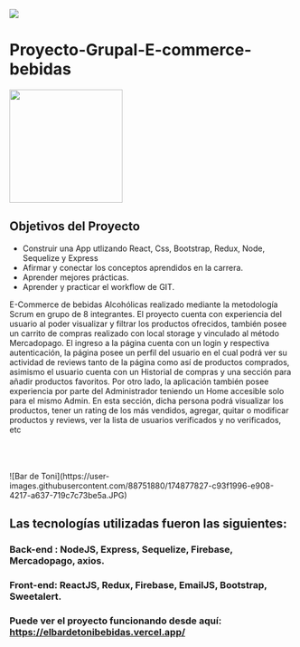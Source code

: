 <p align='left'>
    <img src='https://static.wixstatic.com/media/85087f_0d84cbeaeb824fca8f7ff18d7c9eaafd~mv2.png/v1/fill/w_160,h_30,al_c,q_85,usm_0.66_1.00_0.01/Logo_completo_Color_1PNG.webp' </img>
</p>

# Proyecto-Grupal-E-commerce-bebidas

<p align='left'>
 <img src='https://user-images.githubusercontent.com/88751880/174874271-af52946e-72ff-4386-a784-9be3744fcec4.gif' height= "200px"/>
</p>



## Objetivos del Proyecto

- Construir una App utlizando React, Css, Bootstrap, Redux, Node, Sequelize y Express
- Afirmar y conectar los conceptos aprendidos en la carrera.
- Aprender mejores prácticas.
- Aprender y practicar el workflow de GIT.

E-Commerce de bebidas Alcohólicas realizado mediante la metodología Scrum en grupo de 8 integrantes. El proyecto cuenta con experiencia del usuario al poder visualizar y filtrar los productos ofrecidos, también posee un carrito de compras realizado con local storage y vinculado al método Mercadopago. El ingreso a la página cuenta con un login y respectiva autenticación, la página posee un perfil del usuario en el cual podrá ver su actividad de reviews tanto de la página como así de productos comprados, asimismo el usuario cuenta con un Historial de compras y una sección para añadir productos favoritos. Por otro lado, la aplicación también posee experiencia por parte del Administrador teniendo un Home accesible solo para el mismo Admin. En esta sección, dicha persona podrá visualizar los productos, tener un rating de los más vendidos, agregar, quitar o modificar productos y reviews, ver la lista de usuarios verificados y no verificados, etc

  </br>
    </br>
      </br>
![Bar de Toni](https://user-images.githubusercontent.com/88751880/174877827-c93f1996-e908-4217-a637-719c7c73be5a.JPG)


##  Las tecnologías utilizadas fueron las siguientes:
### Back-end : NodeJS, Express, Sequelize, Firebase, Mercadopago, axios.
### Front-end: ReactJS, Redux, Firebase, EmailJS, Bootstrap, Sweetalert.

### Puede ver el proyecto funcionando desde aquí: https://elbardetonibebidas.vercel.app/

